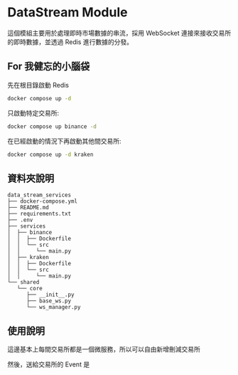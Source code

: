 # DataStream Module

這個模組主要用於處理即時市場數據的串流，採用 WebSocket 連接來接收交易所的即時數據，並透過 Redis 進行數據的分發。

## For 我健忘的小腦袋

先在根目錄啟動 Redis
```bash
docker compose up -d
```

只啟動特定交易所:
```bash
docker compose up binance -d
```

在已經啟動的情況下再啟動其他間交易所:
```bash
docker compose up -d kraken
```

## 資料夾說明
```
data_stream_services
├── docker-compose.yml
├── README.md
├── requirements.txt
├── .env
├── services
│  ├── binance
│  │  ├── Dockerfile
│  │  └── src
│  │     └── main.py
│  ├── kraken
│  │  ├── Dockerfile
│  │  └── src
│  │     └── main.py
└── shared
   └── core
      ├── __init__.py
      ├── base_ws.py
      └── ws_manager.py
```

## 使用說明

這邊基本上每間交易所都是一個微服務，所以可以自由新增刪減交易所

然後，送給交易所的 Event 是
